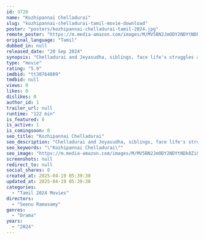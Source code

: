 ```yaml
---
id: 3720
name: "Kozhipannai Chelladurai"
slug: "kozhipannai-chelladurai-tamil-movie-download"
poster: "posters/kozhipannai-chelladurai-tamil-2024.jpg"
remote_poster: "https://m.media-amazon.com/images/M/MV5BN2JmODY2NDYtNDk0Zi00ZDM1LTlkYjktNDFkMmUzZDlmODA3XkEyXkFqcGc@._V1_SX300.jpg"
original_language: "Tamil"
dubbed_in: null
released_date: "20 Sep 2024"
synopsis: "Chelladurai and Jeyasudha, siblings, face life's struggles after a devastating tragedy, their unbreakable bond fortified by their uncle Periyasamy's constant guidance since childhood."
type: "movie"
rating: "5.9"
imdbid: "tt30764809"
tmdbid: null
views: 0
likes: 0
dislikes: 0
author_id: 1
trailer_url: null
runtime: "122 min"
is_featured: 0
is_active: 1
is_comingsoon: 0
seo_title: "Kozhipannai Chelladurai"
seo_description: "Chelladurai and Jeyasudha, siblings, face life's struggles after a devastating tragedy, their unbreakable bond fortified by their uncle Periyasamy's constant guidance since childhood."
seo_keywords: "\"Kozhipannai Chelladurai\""
seo_image: "https://m.media-amazon.com/images/M/MV5BN2JmODY2NDYtNDk0Zi00ZDM1LTlkYjktNDFkMmUzZDlmODA3XkEyXkFqcGc@._V1_SX300.jpg"
screenshots: null
redirect_to: null
social_shares: 0
created_at: 2025-04-19 05:39:30
updated_at: 2025-04-19 05:39:30
categories:
  - "Tamil 2024 Movies"
directors:
  - "Seenu Ramasamy"
genres:
  - "Drama"
years:
  - "2024"
---
```

